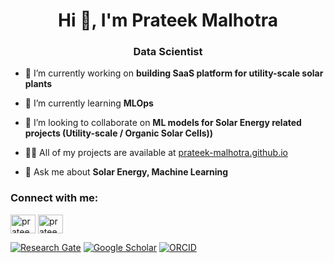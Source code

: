 <h1 align="center">Hi 👋, I'm Prateek Malhotra</h1>
<h3 align="center">Data Scientist</h3>

- 🔭 I’m currently working on **building SaaS platform for utility-scale solar plants**

- 🌱 I’m currently learning **MLOps**

- 👯 I’m looking to collaborate on **ML models for Solar Energy related projects (Utility-scale / Organic Solar Cells))**

- 👨‍💻 All of my projects are available at [prateek-malhotra.github.io](https://prateek-malhotra.github.io/)

- 💬 Ask me about **Solar Energy, Machine Learning**

<h3 align="left">Connect with me:</h3>
<p align="left">
<a href="https://twitter.com/prateek13061993" target="blank"><img align="center" src="https://raw.githubusercontent.com/rahuldkjain/github-profile-readme-generator/master/src/images/icons/Social/twitter.svg" alt="prateek13061993" height="30" width="40" /></a>
<a href="https://linkedin.com/in/prateek-malhotra" target="blank"><img align="center" src="https://raw.githubusercontent.com/rahuldkjain/github-profile-readme-generator/master/src/images/icons/Social/linked-in-alt.svg" alt="prateek-malhotra" height="30" width="40" /></a>
</p>

[![Research Gate](https://img.shields.io/badge/-Research%20Gate-green.svg?style=flat-square&logo=researchgate&logoColor=white&colorB=616161&labelColor=00BFA5)](https://www.researchgate.net/profile/Prateek-Malhotra)
[![Google Scholar](https://img.shields.io/badge/-Google%20Scholar-blue.svg?style=flat-square&logo=googlescholar&logoColor=white&colorB=2E7DEF&labelColor=2ECFEF)](https://scholar.google.com/citations?user=g-ASg8cAAAAJ&hl=en)
[![ORCID](https://img.shields.io/badge/-ORCID-green.svg?style=flat-square&logo=orcid&logoColor=white&colorB=71DA0E&labelColor=0EDA11)](https://orcid.org/0000-0003-0816-3712)  
